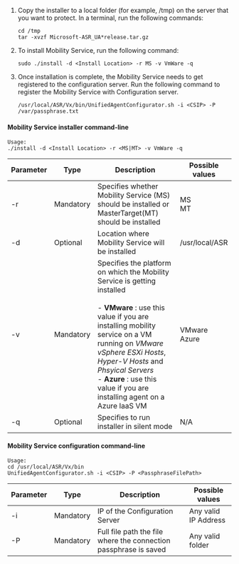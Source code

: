 1. Copy the installer to a local folder (for example, /tmp) on the server that you want to protect. In a terminal, run the following commands:
     ```
     cd /tmp
     tar -xvzf Microsoft-ASR_UA*release.tar.gz
     ```
2. To install Mobility Service, run the following command:

     ```
     sudo ./install -d <Install Location> -r MS -v VmWare -q
     ```
3. Once installation is complete, the Mobility Service needs to get registered to the configuration server. Run the following command to register the Mobility Service with Configuration server.

     ```
     /usr/local/ASR/Vx/bin/UnifiedAgentConfigurator.sh -i <CSIP> -P /var/passphrase.txt
     ```

#### Mobility Service installer command-line

```
Usage:
./install -d <Install Location> -r <MS|MT> -v VmWare -q
```

|Parameter|Type|Description|Possible values|
|-|-|-|-|
|-r |Mandatory|Specifies whether Mobility Service (MS) should be installed or MasterTarget(MT) should be installed|MS </br> MT|
|-d |Optional|Location where Mobility Service will be installed|/usr/local/ASR|
|-v|Mandatory|Specifies the platform on which the Mobility Service is getting installed </br> </br>- **VMware** : use this value if you are installing mobility service on a VM running on *VMware vSphere ESXi Hosts*, *Hyper-V Hosts* and *Phsyical Servers* </br> - **Azure** : use this value if you are installing agent on a Azure IaaS VM| VMware </br> Azure|
|-q|Optional|Specifies to run installer in silent mode| N/A|

#### Mobility Service configuration command-line

```
Usage:
cd /usr/local/ASR/Vx/bin
UnifiedAgentConfigurator.sh -i <CSIP> -P <PassphraseFilePath>
```

|Parameter|Type|Description|Possible values|
|-|-|-|-|
|-i |Mandatory|IP of the Configuration Server|Any valid IP Address|
|-P |Mandatory|Full file path the file where the connection passphrase is saved|Any valid folder|